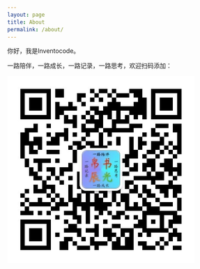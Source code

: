```yaml
---
layout: page
title: About
permalink: /about/
---
```


你好，我是Inventocode。

一路陪伴，一路成长，一路记录，一路思考，欢迎扫码添加：

![公众号二维码](https://raw.githubusercontent.com/Inventocode/Inventocode.github.io/master/images/qrcode.jpg)

